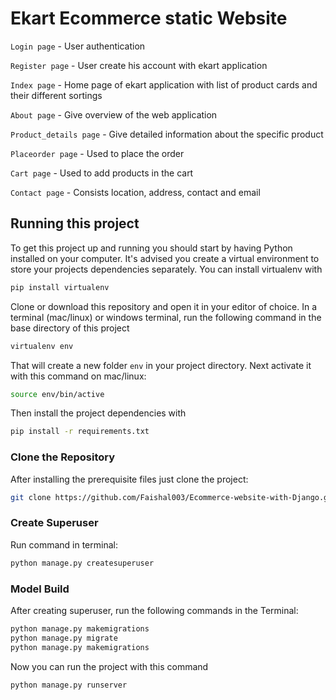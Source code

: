 # Ekart Ecommerce static Website 

`Login page` - User authentication

`Register page` - User create his account with ekart application

`Index page` -  Home page of ekart application with list of product cards and their different sortings

`About page` - Give overview of the web application

`Product_details page` - Give detailed information about the specific product

`Placeorder page` - Used to place the order 

`Cart page` - Used to add products in the cart

`Contact page` - Consists location, address, contact and email 

## Running this project

To get this project up and running you should start by having Python installed on your computer. It's advised you create a virtual environment to store your projects dependencies separately. You can install virtualenv with
```bash
pip install virtualenv
```
Clone or download this repository and open it in your editor of choice. In a terminal (mac/linux) or windows terminal, run the following command in the base directory of this project
```bash
virtualenv env
```
That will create a new folder `env` in your project directory. Next activate it with this command on mac/linux:
```bash
source env/bin/active
```
Then install the project dependencies with
```bash
pip install -r requirements.txt
```
### **Clone the Repository**

After installing the prerequisite files just clone the project:
```bash
git clone https://github.com/Faishal003/Ecommerce-website-with-Django.git
```
### **Create Superuser**

Run command in terminal:
```bash
python manage.py createsuperuser
```
### **Model Build**

After creating superuser, run the following commands in the Terminal:
```bash
python manage.py makemigrations
python manage.py migrate
python manage.py makemigrations
```
Now you can run the project with this command
```bash
python manage.py runserver
```


